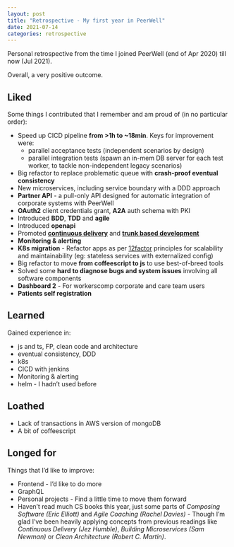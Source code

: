 ```yaml
---
layout: post
title: "Retrospective - My first year in PeerWell"
date: 2021-07-14
categories: retrospective
---
```


Personal retrospective from the time I joined PeerWell (end of Apr 2020) till now (Jul 2021).

Overall, a very positive outcome.

## Liked

Some things I contributed that I remember and am proud of (in no particular order):

- Speed up CICD pipeline **from >1h to ~18min**. Keys for improvement were:
  - parallel acceptance tests (independent scenarios by design)
  - parallel integration tests (spawn an in-mem DB server for each test worker, to tackle non-independent legacy scenarios)
- Big refactor to replace problematic queue with **crash-proof eventual consistency**
- New microservices, including service boundary with a DDD approach
- **Partner API** - a pull-only API designed for automatic integration of corporate systems with PeerWell
- **OAuth2** client credentials grant, **A2A** auth schema with PKI
- Introduced **BDD**, **TDD** and **agile**
- Introduced **openapi**
- Promoted [**continuous delivery**](https://continuousdelivery.com/) and [**trunk based development**](https://trunkbaseddevelopment.com/)
- **Monitoring & alerting**
- **K8s migration** - Refactor apps as per [12factor](https://12factor.net/) principles for scalability and maintainability (eg: stateless services with externalized config)
- Big refactor to move **from coffeescript to js** to use best-of-breed tools
- Solved some **hard to diagnose bugs and system issues** involving all software components
- **Dashboard 2** - For workerscomp corporate and care team users
- **Patients self registration**

## Learned

Gained experience in:

- js and ts, FP, clean code and architecture
- eventual consistency, DDD
- k8s
- CICD with jenkins
- Monitoring & alerting
- helm - I hadn’t used before

## Loathed

- Lack of transactions in AWS version of mongoDB
- A bit of coffeescript

## Longed for

Things that I’d like to improve:

- Frontend - I’d like to do more
- GraphQL
- Personal projects - Find a little time to move them forward
- Haven’t read much CS books this year, just some parts of _Composing Software (Eric Elliott)_ and _Agile Coaching (Rachel Davies)_ - Though I’m glad I’ve been heavily applying concepts from previous readings like _Continuous Delivery (Jez Humble)_, _Building Microservices (Sam Newman)_ or _Clean Architecture (Robert C. Martin)_.

